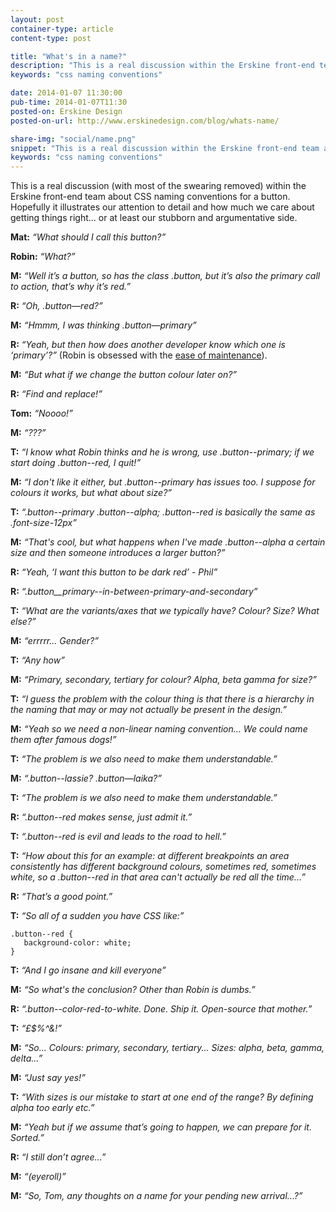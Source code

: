 ```yaml
---
layout: post
container-type: article
content-type: post

title: "What's in a name?"
description: "This is a real discussion within the Erskine front-end team about CSS naming conventions for a button."
keywords: "css naming conventions"

date: 2014-01-07 11:30:00
pub-time: 2014-01-07T11:30
posted-on: Erskine Design
posted-on-url: http://www.erskinedesign.com/blog/whats-name/

share-img: "social/name.png"
snippet: "This is a real discussion within the Erskine front-end team about CSS naming conventions for a button."
keywords: "css naming conventions"
---
```


This is a real discussion (with most of the swearing removed) within the Erskine front-end team about CSS naming conventions for a button. Hopefully it illustrates our attention to detail and how much we care about getting things right... or at least our stubborn and argumentative side.

**Mat:** *&ldquo;What should I call this button?&rdquo;*

**Robin:** *&ldquo;What?&rdquo;*

**M:** *&ldquo;Well it&rsquo;s a button, so has the class .button, but it&rsquo;s also the primary call to action, that&rsquo;s why it&rsquo;s red.&rdquo;*

**R:** *&ldquo;Oh, .button—red?&rdquo;*

**M:** *&ldquo;Hmmm, I was thinking .button—primary&rdquo;*

**R:** *&ldquo;Yeah, but then how does another developer know which one is &lsquo;primary&rsquo;?&rdquo;* (Robin is obsessed with the [ease of maintenance](http://erskinedesign.com/blog/front-end-maintenance-and-ladder-abstraction/)).

**M:** *&ldquo;But what if we change the button colour later on?&rdquo;*

**R:** *&ldquo;Find and replace!&rdquo;*

**Tom:** *&ldquo;Noooo!&rdquo;*

**M:** *&ldquo;???&rdquo;*

**T:** *&ldquo;I know what Robin thinks and he is wrong, use .button--primary; if we start doing .button--red, I quit!&rdquo;*

**M:** *&ldquo;I don't like it either, but .button--primary has issues too. I suppose for colours it works, but what about size?&rdquo;*

**T:** *&ldquo;.button--primary .button--alpha; .button--red is basically the same as .font-size-12px&rdquo;*

**M:** *&ldquo;That's cool, but what happens when I've made .button--alpha a certain size and then someone introduces a larger button?&rdquo;*

**R:** *&ldquo;Yeah, ‘I want this button to be dark red&rsquo; - Phil&rdquo;*

**R:**  *&ldquo;.button__primary--in-between-primary-and-secondary&rdquo;*

**T:** *&ldquo;What are the variants/axes that we typically have? Colour? Size? What else?&rdquo;*

**M:** *&ldquo;errrrr... Gender?&rdquo;*

**T:** *&ldquo;Any how&rdquo;*

**M:** *&ldquo;Primary, secondary, tertiary for colour? Alpha, beta gamma for size?&rdquo;*

**T:** *&ldquo;I guess the problem with the colour thing is that there is a hierarchy in the naming that may or may not actually be present in the design.&rdquo;*

**M:** *&ldquo;Yeah so we need a non-linear naming convention... We could name them after famous dogs!&rdquo;*

**T:** *&ldquo;The problem is we also need to make them understandable.&rdquo;*

**M:** *&ldquo;.button--lassie? .button—laika?&rdquo;*

**T:** *&ldquo;The problem is we also need to make them understandable.&rdquo;*

**R:** *&ldquo;.button--red makes sense, just admit it.&rdquo;*

**T:** *&ldquo;.button--red is evil and leads to the road to hell.&rdquo;*

**T:** *&ldquo;How about this for an example: at different breakpoints an area consistently has different background colours, sometimes red, sometimes white, so a .button--red in that area can't actually be red all the time...&rdquo;*

**R:** *&ldquo;That&rsquo;s a good point.&rdquo;*

**T:** *&ldquo;So all of a sudden you have CSS like:&rdquo;*

```
.button--red {
   background-color: white;
}
```

**T:** *&ldquo;And I go insane and kill everyone&rdquo;*

**M:** *&ldquo;So what's the conclusion? Other than Robin is dumbs.&rdquo;*

**R:** *&ldquo;.button--color-red-to-white. Done. Ship it. Open-source that mother.&rdquo;*

**T:** *&ldquo;£$%^&!&rdquo;*

**M:** *&ldquo;So... Colours: primary, secondary, tertiary... Sizes: alpha, beta, gamma, delta...&rdquo;*

**M:** *&ldquo;Just say yes!&rdquo;*

**T:** *&ldquo;With sizes is our mistake to start at one end of the range? By defining alpha too early etc.&rdquo;*

**M:** *&ldquo;Yeah but if we assume that&rsquo;s going to happen, we can prepare for it. Sorted.&rdquo;*

**R:** *&ldquo;I still don&rsquo;t agree...&rdquo;*

**M:** *&ldquo;(eyeroll)&rdquo;*

**M:** *&ldquo;So, Tom, any thoughts on a name for your pending new arrival...?&rdquo;*